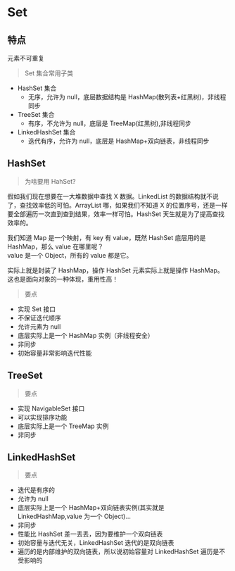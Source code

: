 # Set

## 特点

元素不可重复

> Set 集合常用子类

- HashSet 集合
  - 无序，允许为 null，底层数据结构是 HashMap(散列表+红黑树)，非线程同步
- TreeSet 集合
  - 有序，不允许为 null，底层是 TreeMap(红黑树),非线程同步
- LinkedHashSet 集合
  - 迭代有序，允许为 null，底层是 HashMap+双向链表，非线程同步

## HashSet

> 为啥要用 HahSet?

假如我们现在想要在一大堆数据中查找 X 数据。LinkedList 的数据结构就不说了，查找效率低的可怕。ArrayList 哪，如果我们不知道 X 的位置序号，还是一样要全部遍历一次直到查到结果，效率一样可怕。HashSet 天生就是为了提高查找效率的。

我们知道 Map 是一个映射，有 key 有 value，既然 HashSet 底层用的是 HashMap，那么 value 在哪里呢？  
value 是一个 Object，所有的 value 都是它。

实际上就是封装了 HashMap，操作 HashSet 元素实际上就是操作 HashMap。这也是面向对象的一种体现，重用性高！

> 要点

- 实现 Set 接口
- 不保证迭代顺序
- 允许元素为 null
- 底层实际上是一个 HashMap 实例（非线程安全）
- 非同步
- 初始容量非常影响迭代性能

## TreeSet

> 要点

- 实现 NavigableSet 接口
- 可以实现排序功能
- 底层实际上是一个 TreeMap 实例
- 非同步

## LinkedHashSet

> 要点

- 迭代是有序的
- 允许为 null
- 底层实际上是一个 HashMap+双向链表实例(其实就是 LinkedHashMap,value 为一个 Object)...
- 非同步
- 性能比 HashSet 差一丢丢，因为要维护一个双向链表
- 初始容量与迭代无关，LinkedHashSet 迭代的是双向链表
- 遍历的是内部维护的双向链表，所以说初始容量对 LinkedHashSet 遍历是不受影响的
